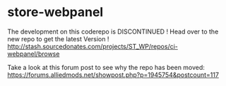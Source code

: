 store-webpanel
==============
The development on this coderepo is DISCONTINUED !
Head over to the new repo to get the latest Version !
http://stash.sourcedonates.com/projects/ST_WP/repos/ci-webpanel/browse

Take a look at this forum post to see why the repo has been moved:
https://forums.alliedmods.net/showpost.php?p=1945754&postcount=117
